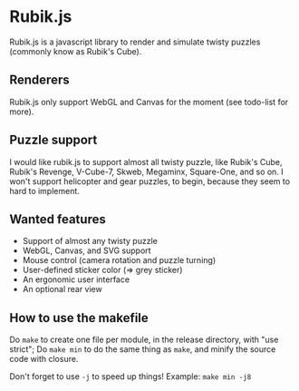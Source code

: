 Rubik.js
========

Rubik.js is a javascript library to render and simulate twisty puzzles (commonly know as Rubik's Cube).

Renderers
---------

Rubik.js only support WebGL and Canvas for the moment (see todo-list for more).

Puzzle support
--------------

I would like rubik.js to support almost all twisty puzzle, like Rubik's Cube, Rubik's Revenge, V-Cube-7, Skweb, Megaminx, Square-One, and so on. I won't support helicopter and gear puzzles, to begin, because they seem to hard to implement.

Wanted features
---------------

* Support of almost any twisty puzzle
* WebGL, Canvas, and SVG support
* Mouse control (camera rotation and puzzle turning)
* User-defined sticker color (=> grey sticker)
* An ergonomic user interface
* An optional rear view

How to use the makefile
-----------------------

Do `make` to create one file per module, in the release directory, with "use strict";
Do `make min` to do the same thing as `make`, and minify the source code with closure.

Don't forget to use `-j` to speed up things! Example: `make min -j8`
